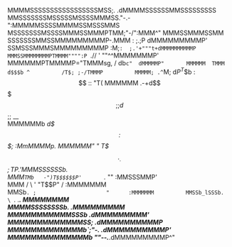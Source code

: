MMMMSSSSSSSSSSSSSSSSSMSS;.     .dMMMMSSSSSSMMSSSSSSSSS
MMSSSSSSSMSSSSSMSSSSMMMSS."-.-":MMMMMSSSSMMMMSSMSSSMMS
MSSSSSSSMSSSSMMMSSMMMPTMM;"-/\":MMM^"     MMMSSMMMSSMM
SSSSSSSMMSSMMMMMMMMMP-.MMM :  ;.;P       dMMMMMMMMMP' 
SSMSSSMMMSMMMMMMMMMP   :M;`:  ;.'+"""t+dMMMMMMMMMMP   
MMMSSMMMMMMMMPTMMMM"""":P `.\// '    ""^^MMMMMMMP'    
MMMMMMPTMMMMP="TMMMsg,      \/   db`c"  dMMMMMP"      
MMMMMM  TMMM   d$$$b ^          /T$; ;-/TMMMP         
MMMMM; .^`M; d$P^T$$b          :  $$ ::  "T(          
MMMMMM   .-+d$$   $$$;         ; d$$ ;;  __           
MMMMMMb   _d$$$   $$$$         :$$$; :MmMMMMp.        
MMMMMM"  " T$$$._.$$$;          T$P.'MMMSSSSSSb.      
MMM`TMb   -")T$$$$$$P'       `._ ""  :MMSSSMMP'       
MMM / \    '  "T$$P"           /     :MMMMMMM         
MMSb`. ;                      "      :MMMMMMM         
MMSSb_lSSSb.      \ `.   .___.       MMMMMMMM         
MMMMSSSSSSSSb.                     .MMMMMMMMM         
MMMMMMMMMMMSSSb                  .dMMMMMMMMM'         
MMMMMMMMMMMMMSS;               .dMMMMMMMMMMP          
MMMMMMMMMMMMMb`;"-.          .dMMMMMMMMMMP'           
MMMMMMMMMMMMMMb    ""--.___.dMMMMMMMMMP^"          
